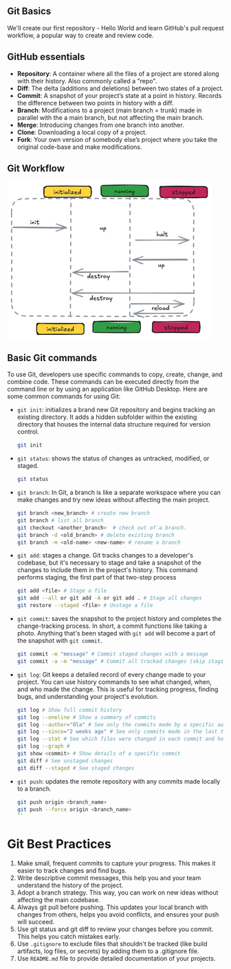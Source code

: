 ## Git Basics

We'll create our first  repository - Hello World and learn GitHub's pull request workflow, a popular way to create and review code.

## GitHub essentials 

- **Repository**: A container where all the files of a project are stored along with their history. Also commonly called a "repo".
- **Diff**: The delta (additions and deletions) between two states of a project.
- **Commit**: A snapshot of your project’s state at a point in history. Records the difference between two points in history with a diff.
- **Branch**: Modifications to a project (main branch = trunk) made in parallel with the a main branch, but not affecting the main branch.
- **Merge**: Introducing changes from one branch into another.
- **Clone**: Downloading a local copy of a project.
- **Fork**: Your own version of somebody else’s project where you take the original code-base and make modifications. 

## Git Workflow

!["Git Workflow"](../resources/images/git-workflow.png)

## Basic Git commands
To use Git, developers use specific commands to copy, create, change, and combine code. These commands can be executed directly from the command line or by using an application like GitHub Desktop. Here are some common commands for using Git:

- `git init`:  initializes a brand new Git repository and begins tracking an existing directory. It adds a hidden subfolder within the existing directory that houses the internal data structure required for version control.

    ```bash
    git init 
    ```

- `git status`:  shows the status of changes as untracked, modified, or staged.

    ```bash
    git status 
    ```

- `git branch`: In Git, a branch is like a separate workspace where you can make changes and try new ideas without affecting the main project.
    ```bash
    git branch <new_branch> # create new branch
    git branch # list all branch
    git checkout <another_branch>  # check out of a branch.
    git branch -d <old_branch> # delete existing branch
    git branch -m <old-name> <new-name> # rename a branch
    ```

- `git add`: stages a change. Git tracks changes to a developer's codebase, but it's necessary to stage and take a snapshot of the changes to include them in the project's history. This command performs staging, the first part of that two-step process

    ```bash
    git add <file> # Stage a file
    git add --all or git add -A or git add . # Stage all changes
    git restore --staged <file> # Unstage a file
    ```

- `git commit`: saves the snapshot to the project history and completes the change-tracking process. In short, a commit functions like taking a photo. Anything that's been staged with `git add` will become a part of the snapshot with `git commit`.

    ```bash
    git commit -m "message" # Commit staged changes with a message
    git commit -a -m "message" # Commit all tracked changes (skip staging)
    ```

- `git log`: Git keeps a detailed record of every change made to your project. You can use history commands to see what changed, when, and who made the change. This is useful for tracking progress, finding bugs, and understanding your project's evolution.
    ```bash
    git log # Show full commit history
    git log --oneline # Show a summary of commits
    git log --author="Ola" # See only the commits made by a specific author:
    git log --since="2 weeks ago" # See only commits made in the last two weeks
    git log --stat # See which files were changed in each commit and how many lines were added or removed.
    git log --graph #
    git show <commit> # Show details of a specific commit
    git diff # See unstaged changes
    git diff --staged # See staged changes
    ```


- `git push`: updates the remote repository with any commits made locally to a branch.

    ```bash
    git push origin <branch_name>
    git push --force origin <branch_name>
    ``

# Git Best Practices
1. Make small, frequent commits to capture your progress. This makes it easier to track changes and find bugs.
2. Write descriptive commit messages, this help you and your team understand the history of the project.
3. Adopt a branch strategy. This way, you can work on new ideas without affecting the main codebase.
4. Always git pull before pushing. This updates your local branch with changes from others, helps you avoid conflicts, and ensures your push will succeed.
5. Use git status and git diff to review your changes before you commit. This helps you catch mistakes early.
6. Use `.gitignore` to exclude files that shouldn't be tracked (like build artifacts, log files, or secrets) by adding them to a .gitignore file.
7. Use `README.md` file to provide detailed documentation of your projects. 






